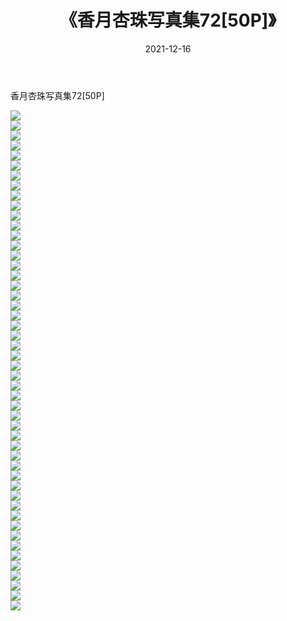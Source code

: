 ﻿---
layout: post
title:  《香月杏珠写真集72[50P]》
date:   2021-12-16
img: http://img.660000.xyz/Sharelink/性感/2021/香月杏珠写真集72[50P]/000.jpg
categories: [美女, 清纯, 唯美]
---

香月杏珠写真集72[50P]

  ![](http://img.660000.xyz/Sharelink/性感/2021/香月杏珠写真集72[50P]/001.jpg) <br> ![](http://img.660000.xyz/Sharelink/性感/2021/香月杏珠写真集72[50P]/002.jpg) <br> ![](http://img.660000.xyz/Sharelink/性感/2021/香月杏珠写真集72[50P]/003.jpg) <br> ![](http://img.660000.xyz/Sharelink/性感/2021/香月杏珠写真集72[50P]/004.jpg) <br> ![](http://img.660000.xyz/Sharelink/性感/2021/香月杏珠写真集72[50P]/005.jpg) <br> ![](http://img.660000.xyz/Sharelink/性感/2021/香月杏珠写真集72[50P]/006.jpg) <br> ![](http://img.660000.xyz/Sharelink/性感/2021/香月杏珠写真集72[50P]/007.jpg) <br> ![](http://img.660000.xyz/Sharelink/性感/2021/香月杏珠写真集72[50P]/008.jpg) <br> ![](http://img.660000.xyz/Sharelink/性感/2021/香月杏珠写真集72[50P]/009.jpg) <br> ![](http://img.660000.xyz/Sharelink/性感/2021/香月杏珠写真集72[50P]/010.jpg) <br> ![](http://img.660000.xyz/Sharelink/性感/2021/香月杏珠写真集72[50P]/011.jpg) <br> ![](http://img.660000.xyz/Sharelink/性感/2021/香月杏珠写真集72[50P]/012.jpg) <br> ![](http://img.660000.xyz/Sharelink/性感/2021/香月杏珠写真集72[50P]/013.jpg) <br> ![](http://img.660000.xyz/Sharelink/性感/2021/香月杏珠写真集72[50P]/014.jpg) <br> ![](http://img.660000.xyz/Sharelink/性感/2021/香月杏珠写真集72[50P]/015.jpg) <br> ![](http://img.660000.xyz/Sharelink/性感/2021/香月杏珠写真集72[50P]/016.jpg) <br> ![](http://img.660000.xyz/Sharelink/性感/2021/香月杏珠写真集72[50P]/017.jpg) <br> ![](http://img.660000.xyz/Sharelink/性感/2021/香月杏珠写真集72[50P]/018.jpg) <br> ![](http://img.660000.xyz/Sharelink/性感/2021/香月杏珠写真集72[50P]/019.jpg) <br> ![](http://img.660000.xyz/Sharelink/性感/2021/香月杏珠写真集72[50P]/020.jpg) <br> ![](http://img.660000.xyz/Sharelink/性感/2021/香月杏珠写真集72[50P]/021.jpg) <br> ![](http://img.660000.xyz/Sharelink/性感/2021/香月杏珠写真集72[50P]/022.jpg) <br> ![](http://img.660000.xyz/Sharelink/性感/2021/香月杏珠写真集72[50P]/023.jpg) <br> ![](http://img.660000.xyz/Sharelink/性感/2021/香月杏珠写真集72[50P]/024.jpg) <br> ![](http://img.660000.xyz/Sharelink/性感/2021/香月杏珠写真集72[50P]/025.jpg) <br> ![](http://img.660000.xyz/Sharelink/性感/2021/香月杏珠写真集72[50P]/026.jpg) <br> ![](http://img.660000.xyz/Sharelink/性感/2021/香月杏珠写真集72[50P]/027.jpg) <br> ![](http://img.660000.xyz/Sharelink/性感/2021/香月杏珠写真集72[50P]/028.jpg) <br> ![](http://img.660000.xyz/Sharelink/性感/2021/香月杏珠写真集72[50P]/029.jpg) <br> ![](http://img.660000.xyz/Sharelink/性感/2021/香月杏珠写真集72[50P]/030.jpg) <br> ![](http://img.660000.xyz/Sharelink/性感/2021/香月杏珠写真集72[50P]/031.jpg) <br> ![](http://img.660000.xyz/Sharelink/性感/2021/香月杏珠写真集72[50P]/032.jpg) <br> ![](http://img.660000.xyz/Sharelink/性感/2021/香月杏珠写真集72[50P]/033.jpg) <br> ![](http://img.660000.xyz/Sharelink/性感/2021/香月杏珠写真集72[50P]/034.jpg) <br> ![](http://img.660000.xyz/Sharelink/性感/2021/香月杏珠写真集72[50P]/035.jpg) <br> ![](http://img.660000.xyz/Sharelink/性感/2021/香月杏珠写真集72[50P]/036.jpg) <br> ![](http://img.660000.xyz/Sharelink/性感/2021/香月杏珠写真集72[50P]/037.jpg) <br> ![](http://img.660000.xyz/Sharelink/性感/2021/香月杏珠写真集72[50P]/038.jpg) <br> ![](http://img.660000.xyz/Sharelink/性感/2021/香月杏珠写真集72[50P]/039.jpg) <br> ![](http://img.660000.xyz/Sharelink/性感/2021/香月杏珠写真集72[50P]/040.jpg) <br> ![](http://img.660000.xyz/Sharelink/性感/2021/香月杏珠写真集72[50P]/041.jpg) <br> ![](http://img.660000.xyz/Sharelink/性感/2021/香月杏珠写真集72[50P]/042.jpg) <br> ![](http://img.660000.xyz/Sharelink/性感/2021/香月杏珠写真集72[50P]/043.jpg) <br> ![](http://img.660000.xyz/Sharelink/性感/2021/香月杏珠写真集72[50P]/044.jpg) <br> ![](http://img.660000.xyz/Sharelink/性感/2021/香月杏珠写真集72[50P]/045.jpg) <br> ![](http://img.660000.xyz/Sharelink/性感/2021/香月杏珠写真集72[50P]/046.jpg) <br> ![](http://img.660000.xyz/Sharelink/性感/2021/香月杏珠写真集72[50P]/047.jpg) <br> ![](http://img.660000.xyz/Sharelink/性感/2021/香月杏珠写真集72[50P]/048.jpg) <br> ![](http://img.660000.xyz/Sharelink/性感/2021/香月杏珠写真集72[50P]/049.jpg) <br> ![](http://img.660000.xyz/Sharelink/性感/2021/香月杏珠写真集72[50P]/050.jpg) <br>